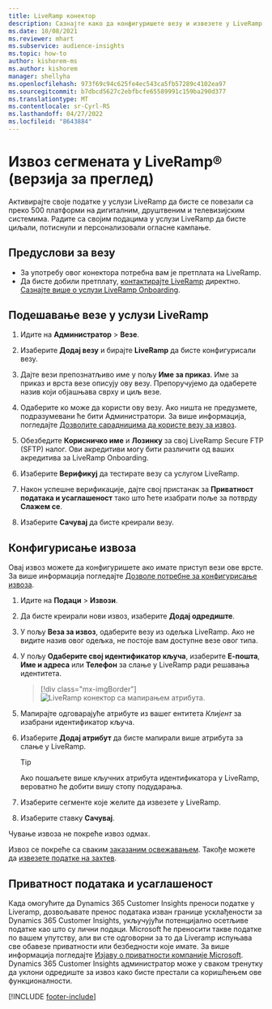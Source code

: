 ```yaml
---
title: LiveRamp конектор
description: Сазнајте како да конфигуришете везу и извезете у LiveRamp.
ms.date: 10/08/2021
ms.reviewer: mhart
ms.subservice: audience-insights
ms.topic: how-to
author: kishorem-ms
ms.author: kishorem
manager: shellyha
ms.openlocfilehash: 973f69c94c625fe4ec543ca5fb57289c4102ea97
ms.sourcegitcommit: b7dbcd5627c2ebfbcfe65589991c159ba290d377
ms.translationtype: MT
ms.contentlocale: sr-Cyrl-RS
ms.lasthandoff: 04/27/2022
ms.locfileid: "8643884"
---
```

# <a name="export-segments-to-liverampreg-preview"></a>Извоз сегмената у LiveRamp&reg; (верзија за преглед)

Активирајте своје податке у услузи LiveRamp да бисте се повезали са преко 500 платформи на дигиталним, друштвеним и телевизијским системима. Радите са својим подацима у услузи LiveRamp да бисте циљали, потиснули и персонализовали огласне кампање.

## <a name="prerequisites-for-a-connection"></a>Предуслови за везу

- За употребу овог конектора потребна вам је претплата на LiveRamp.
- Да бисте добили претплату, [контактирајте LiveRamp](https://liveramp.com/contact/) директно. [Сазнајте више о услузи LiveRamp Onboarding](https://liveramp.com/our-platform/data-onboarding/).

## <a name="set-up-connection-to-liveramp"></a>Подешавање везе у услузи LiveRamp

1. Идите на **Администратор** > **Везе**.

1. Изаберите **Додај везу** и бирајте **LiveRamp** да бисте конфигурисали везу.

1. Дајте вези препознатљиво име у пољу **Име за приказ**. Име за приказ и врста везе описују ову везу. Препоручујемо да одаберете назив који објашњава сврху и циљ везе.

1. Одаберите ко може да користи ову везу. Ако ништа не предузмете, подразумевани ће бити Администратори. За више информација, погледајте [Дозволите сарадницима да користе везу за извоз](connections.md#allow-contributors-to-use-a-connection-for-exports).

1. Обезбедите **Корисничко име** и **Лозинку** за свој LiveRamp Secure FTP (SFTP) налог.
Ови акредитиви могу бити различити од ваших акредитива за LiveRamp Onboarding.

1. Изаберите **Верификуј** да тестирате везу са услугом LiveRamp.

1. Након успешне верификације, дајте свој пристанак за **Приватност података и усаглашеност** тако што ћете изабрати поље за потврду **Слажем се**.

1. Изаберите **Сачувај** да бисте креирали везу.

## <a name="configure-an-export"></a>Конфигурисање извоза

Овај извоз можете да конфигуришете ако имате приступ вези ове врсте. За више информација погледајте [Дозволе потребне за конфигурисање извоза](export-destinations.md#set-up-a-new-export).

1. Идите на **Подаци** > **Извози**.

1. Да бисте креирали нови извоз, изаберите **Додај одредиште**.

1. У пољу **Веза за извоз**, одаберите везу из одељка LiveRamp. Ако не видите назив овог одељка, не постоје вам доступне везе овог типа.

1. У пољу **Одаберите свој идентификатор кључа**, изаберите **Е-пошта**, **Име и адреса** или **Телефон** за слање у LiveRamp ради решавања идентитета.
   > [!div class="mx-imgBorder"]
   > ![LiveRamp конектор са мапирањем атрибута.](media/export-liveramp-segments.png "LiveRamp конектор са мапирањем атрибута")

1. Мапирајте одговарајуће атрибуте из вашег ентитета *Клијент* за изабрани идентификатор кључа.

1. Изаберите **Додај атрибут** да бисте мапирали више атрибута за слање у LiveRamp.

   > [!TIP]
   > Ако пошаљете више кључних атрибута идентификатора у LiveRamp, вероватно ће добити вишу стопу подударања.

1. Изаберите сегменте које желите да извезете у LiveRamp.

1. Изаберите ставку **Сачувај**.

Чување извоза не покреће извоз одмах.

Извоз се покреће са сваким [заказаним освежавањем](system.md#schedule-tab). Такође можете да [извезете податке на захтев](export-destinations.md#run-exports-on-demand). 


## <a name="data-privacy-and-compliance"></a>Приватност података и усаглашеност

Када омогућите да Dynamics 365 Customer Insights преноси податке у Liveramp, дозвољавате пренос података изван границе усклађености за Dynamics 365 Customer Insights, укључујући потенцијално осетљиве податке као што су лични подаци. Microsoft ће преносити такве податке по вашем упутству, али ви сте одговорни за то да Liveramp испуњава све обавезе приватности или безбедности које имате. За више информација погледајте [Изјаву о приватности компаније Microsoft](https://go.microsoft.com/fwlink/?linkid=396732).
Dynamics 365 Customer Insights администратор може у сваком тренутку да уклони одредиште за извоз како бисте престали са коришћењем ове функционалности.

[!INCLUDE [footer-include](includes/footer-banner.md)]
